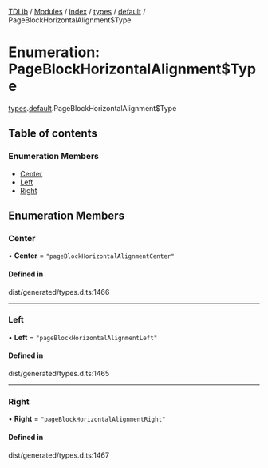 [TDLib](../README.md) / [Modules](../modules.md) / [index](../modules/index.md) / [types](../modules/index.types.md) / [default](../modules/index.types.default.md) / PageBlockHorizontalAlignment$Type

# Enumeration: PageBlockHorizontalAlignment$Type

[types](../modules/index.types.md).[default](../modules/index.types.default.md).PageBlockHorizontalAlignment$Type

## Table of contents

### Enumeration Members

- [Center](index.types.default.PageBlockHorizontalAlignment_Type.md#center)
- [Left](index.types.default.PageBlockHorizontalAlignment_Type.md#left)
- [Right](index.types.default.PageBlockHorizontalAlignment_Type.md#right)

## Enumeration Members

### Center

• **Center** = ``"pageBlockHorizontalAlignmentCenter"``

#### Defined in

dist/generated/types.d.ts:1466

___

### Left

• **Left** = ``"pageBlockHorizontalAlignmentLeft"``

#### Defined in

dist/generated/types.d.ts:1465

___

### Right

• **Right** = ``"pageBlockHorizontalAlignmentRight"``

#### Defined in

dist/generated/types.d.ts:1467
